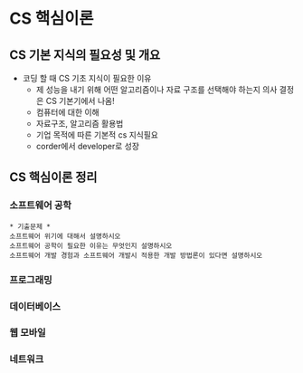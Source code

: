 # CS 핵심이론

## CS 기본 지식의 필요성 및 개요

* 코딩 할 때 CS 기초 지식이 필요한 이유 
  * 제 성능을 내기 위해 어떤 알고리즘이나 자료 구조를 선택해야 하는지 의사 결정은 CS 기본기에서 나옴!
  * 컴퓨터에 대한 이해
  * 자료구조, 알고리즘 활용법
  * 기업 목적에 따른 기본적 cs 지식필요
  * corder에서 developer로 성장





## CS 핵심이론 정리

### 소프트웨어 공학

```
* 기출문제 * 
소프트웨어 위기에 대해서 설명하시오
소프트웨어 공학이 필요한 이유는 무엇인지 설명하시오
소프트웨어 개발 경험과 소프트웨어 개발시 적용한 개발 방법론이 있다면 설명하시오
```



### 프로그래밍

### 데이터베이스

### 웹 모바일

### 네트워크